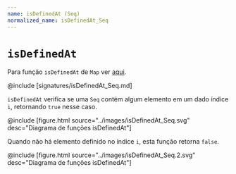 ```yaml
---
name: isDefinedAt (Seq)
normalized_name: isDefinedAt_Seq
---
```


# `isDefinedAt`

Para função `isDefinedAt` de `Map` ver [aqui](./isDefinedAt_Map).

@include [signatures/isDefinedAt_Seq.md]

`isDefinedAt` verifica se uma `Seq` contém algum elemento em um dado índice` i`, retornando `true` nesse caso.

@include [figure.html source="../images/isDefinedAt_Seq.svg" desc="Diagrama de funções isDefinedAt"]

Quando não há elemento definido no índice `i`, esta função retorna `false`.

@include [figure.html source="../images/isDefinedAt_Seq.2.svg" desc="Diagrama de funções isDefinedAt"]
